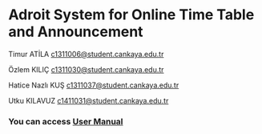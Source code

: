 # **Adroit System for Online Time Table and Announcement**

Timur ATİLA c1311006@student.cankaya.edu.tr

Özlem KILIÇ c1311030@student.cankaya.edu.tr

Hatice Nazlı KUŞ c1311037@student.cankaya.edu.tr

Utku KILAVUZ c1411031@student.cankaya.edu.tr

### You can access  [User Manual](https://github.com/CankayaUniversity/ceng-407-408-project-adroit-system-for-online-time-table-and-announcement/wiki/User-Manual)
